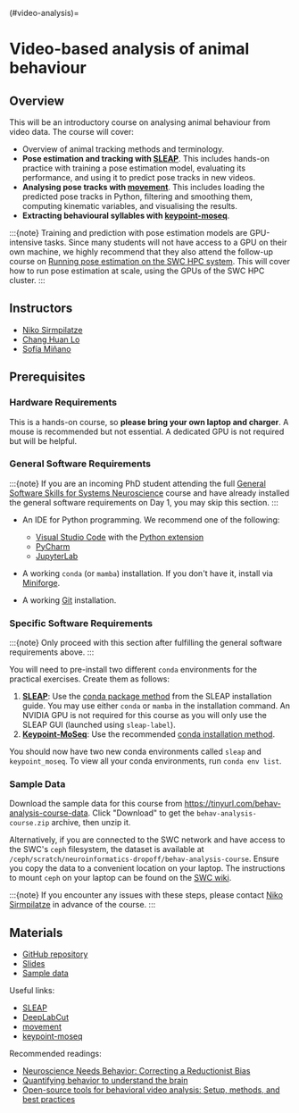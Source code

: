 (#video-analysis)=
# Video-based analysis of animal behaviour

## Overview
This will be an introductory course on analysing animal behaviour from video data. The course will cover:

- Overview of animal tracking methods and terminology.
- **Pose estimation and tracking with [SLEAP](https://sleap.ai/)**. This includes hands-on practice with training a pose estimation model, evaluating its performance, and using it to predict pose tracks in new videos.
- **Analysing pose tracks with [movement](https://movement.neuroinformatics.dev/)**. This includes loading the predicted pose tracks in Python, filtering and smoothing them, computing kinematic variables, and visualising the results.
- **Extracting behavioural syllables with [keypoint-moseq](https://keypoint-moseq.readthedocs.io/en/latest/index.html)**.

:::{note}
Training and prediction with pose estimation models are
GPU-intensive tasks.
Since many students will not have access to a GPU on their own machine, 
we highly recommend that they also attend the follow-up course on 
[Running pose estimation on the SWC HPC system](./hpc-behaviour). 
This will cover how to run pose estimation at scale, using the GPUs of the SWC HPC cluster.
:::

## Instructors
* [Niko Sirmpilatze ](https://github.com/niksirbi)
* [Chang Huan Lo](https://github.com/lochhh)
* [Sofía Miñano](https://github.com/sfmig)

## Prerequisites

### Hardware Requirements

This is a hands-on course, so **please bring your own laptop and charger**. A mouse is recommended but not essential. A dedicated GPU is not required but will be helpful.

### General Software Requirements

:::{note}
If you are an incoming PhD student attending the full [General Software Skills for Systems Neuroscience](general-software-skills) course and have already installed the general software requirements on Day 1, you may skip this section.
:::

- An IDE for Python programming. We recommend one of the following:
  - [Visual Studio Code](https://code.visualstudio.com/) with the [Python extension](https://marketplace.visualstudio.com/items?itemName=ms-python.python)
  - [PyCharm](https://www.jetbrains.com/pycharm/)
  - [JupyterLab](https://jupyter.org/install)

- A working `conda` (or `mamba`) installation. If you don't have it, install via [Miniforge](https://github.com/conda-forge/miniforge).
- A working [Git](https://git-scm.com/) installation.

### Specific Software Requirements

:::{note}
Only proceed with this section after fulfilling the general software requirements above.
:::

You will need to pre-install two different `conda` environments for the practical exercises. Create them as follows:

1. [**SLEAP**](https://sleap.ai/): Use the [conda package method](https://sleap.ai/installation.html#conda-package) from the SLEAP installation guide. You may use either `conda` or `mamba` in the installation command. An NVIDIA GPU is not required for this course as you will only use the SLEAP GUI (launched using `sleap-label`).
2. [**Keypoint-MoSeq**](https://keypoint-moseq.readthedocs.io): Use the recommended [conda installation method](https://keypoint-moseq.readthedocs.io/en/latest/install.html#install-using-conda).

You should now have two new conda environments called `sleap` and `keypoint_moseq`. To view all your conda environments, run `conda env list`.

### Sample Data

Download the sample data for this course from https://tinyurl.com/behav-analysis-course-data. Click "Download" to get the `behav-analysis-course.zip` archive, then unzip it.

Alternatively, if you are connected to the SWC network and have access to the SWC's `ceph` filesystem, the dataset is available at `/ceph/scratch/neuroinformatics-dropoff/behav-analysis-course`. 
Ensure you copy the data to a convenient location on your laptop. 
The instructions to mount `ceph` on your laptop can be found on the [SWC wiki](https://wiki.ucl.ac.uk/display/SSC/Storage%3A+Ceph).

:::{note}
If you encounter any issues with these steps, please contact [Niko Sirmpilatze](mailto:n.sirmpilatze@ucl.ac.uk?subject=SWC/GCNU%20Software%20Skills) in advance of the course.
:::

## Materials
- [GitHub repository](https://github.com/neuroinformatics-unit/course-behavioural-analysis)
- [Slides](https://neuroinformatics.dev/course-behavioural-analysis/#/title-slide)
- [Sample data](https://tinyurl.com/behav-analysis-course-data)

Useful links:
- [SLEAP](https://sleap.ai/)
- [DeepLabCut](https://www.mackenziemathislab.org/deeplabcut)
- [movement](https://movement.neuroinformatics.dev/)
- [keypoint-moseq](https://keypoint-moseq.readthedocs.io/en/latest/index.html)

Recommended readings:
- [Neuroscience Needs Behavior: Correcting a Reductionist Bias](http://dx.doi.org/10.1016/j.neuron.2016.12.041)
- [Quantifying behavior to understand the brain](https://www.nature.com/articles/s41593-020-00734-z)
- [Open-source tools for behavioral video analysis: Setup, methods, and best practices](https://elifesciences.org/articles/79305)
